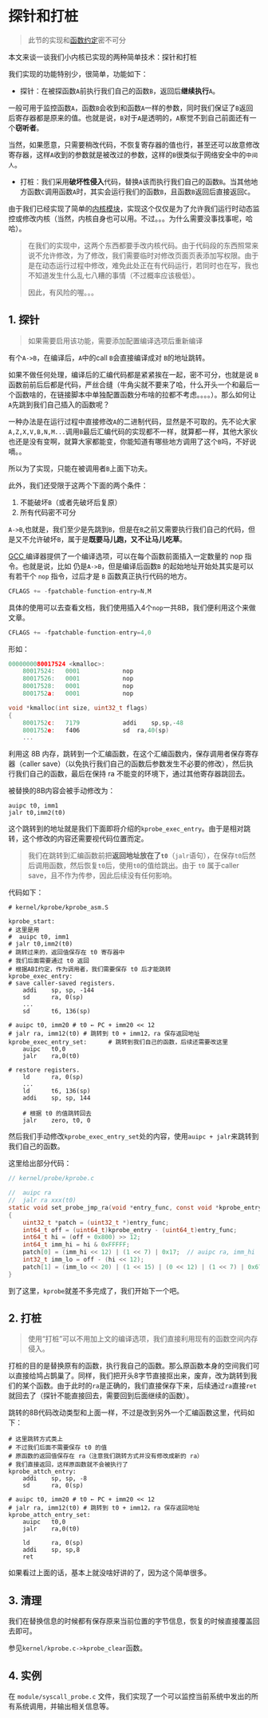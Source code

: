 # 探针和打桩

> 此节的实现和[函数约定](./函数约定(RV64).md)密不可分

本文来谈一谈我们小内核已实现的两种简单技术：探针和打桩

我们实现的功能特别少，很简单，功能如下：



- 探针：在被探函数`A`前执行我们自己的函数`B`，返回后**继续执行**`A`。

一般可用于监控函数`A`，函数`B`会收到和函数`A`一样的参数，同时我们保证了`B`返回后寄存器都是原来的值。也就是说，`B`对于`A`是透明的，`A`察觉不到自己前面还有一个**窃听者**。

当然，如果愿意，只需要稍改代码，不恢复寄存器的值也行，甚至还可以故意修改寄存器，这样`A`收到的参数就是被改过的参数，这样的`B`很类似于网络安全中的`中间人`。



- 打桩：我们采用**破坏性侵入**代码，替换`A`该而执行我们自己的函数`B`。当其他地方函数`C`调用函数`A`时，其实会运行我们的函数`B`，且函数`B`返回后直接返回`C`。

  

由于我们已经实现了简单的[内核模块](./内核模块.md)，实现这个仅仅是为了允许我们运行时动态监控或修改内核（当然，内核自身也可以用。不过。。。为什么需要没事找事呢，哈哈）。

> 在我们的实现中，这两个东西都要手改内核代码。由于代码段的东西照常来说不允许修改，为了修改，我们需要临时对修改页面页表添加写权限。由于是在动态运行过程中修改，难免此处正在有代码运行，若同时也在写，我也不知道发生什么乱七八糟的事情（不过概率应该极低）。
>
> 
>
> 因此，有风险的喔。。。





## 1. 探针

> 如果需要启用该功能，需要添加配置编译选项后重新编译

有个`A->B`，在编译后，`A`中的call `B`会直接编译成对 `B`的地址跳转。

如果不做任何处理，编译后的汇编代码都是紧紧挨在一起，密不可分，也就是说 `B` 函数前前后后都是代码，严丝合缝（牛角尖就不要来了哈，什么开头一个和最后一个函数啥的，在链接脚本中单独配置函数分布啥的拉都不考虑。。。。）。那么如何让`A`先跳到我们自己插入的函数呢？

一种办法是在运行过程中直接修改`A`的二进制代码，显然是不可取的。先不论大家`A,Z,X,V,B,N,M...`调用`B`最后汇编代码的实现都不一样，就算都一样，其他大家伙也还是没有变啊，就算大家都能变，你能知道有哪些地方调用了这个`B`吗，不好说嘀。。

所以为了实现，只能在被调用者`B`上面下功夫。

此外，我们还受限于这两个下面的两个条件：

1. 不能破坏`B`（或者先破坏后复原）
2. 所有代码密不可分

`A->B`,也就是，我们至少是先跳到`B`，但是在`B`之前又需要执行我们自己的代码，但是又不允许破坏`B`，属于是**既要马儿跑，又不让马儿吃草**。

[GCC ](https://gcc.gnu.org/git/?p=gcc.git;a=commit;h=417ca0117a1a9a8aaf5bc5ca530adfd68cb00399)编译器提供了一个编译选项，可以在每个函数前面插入一定数量的 nop 指令。也就是说，比如 仍是`A->B`，但是编译后函数`B` 的起始地址开始处其实是可以有若干个 `nop` 指令，过后才是 `B` 函数真正执行代码的地方。

```c
CFLAGS += -fpatchable-function-entry=N,M
```

具体的使用可以去查看文档，我们使用插入4个`nop`一共8B，我们便利用这个来做文章。

```c
CFLAGS += -fpatchable-function-entry=4,0
```

形如：

```c
0000000080017524 <kmalloc>:
    80017524:	0001            nop
    80017526:	0001            nop
    80017528:	0001            nop
    8001752a:	0001            nop

void *kmalloc(int size, uint32_t flags)
{
    8001752c:	7179            addi	sp,sp,-48
    8001752e:	f406            sd	ra,40(sp)
    ...
```

利用这 8B 内存，跳转到一个汇编函数，在这个汇编函数内，保存调用者保存寄存器（caller save）（以免执行我们自己的函数后参数发生不必要的修改），然后执行我们自己的函数，最后在保持 ra 不能变的环境下，通过其他寄存器跳回去。

被替换的8B内容会被手动修改为：

```assembly
auipc t0, imm1
jalr t0,imm2(t0)
```

这个跳转到的地址就是我们下面即将介绍的`kprobe_exec_entry`。由于是相对跳转，这个修改的内容还需要视代码位置而定。

> 我们在跳转到汇编函数前把**返回地址放在了`t0`**（`jalr`语句），在保存`t0`后然后调用函数，然后恢复`t0`后，使用`t0`的值给跳出。由于 `t0` 属于caller save，且不作为传参，因此后续没有任何影响。
>

代码如下：

```assembly
# kernel/kprobe/kprobe_asm.S

kprobe_start:
# 这里是用
#  auipc t0, imm1
# jalr t0,imm2(t0)
# 跳转过来的，返回值保存在 t0 寄存器中
# 我们后面需要通过 t0 返回
# 根据ABI约定，作为调用者，我们需要保存 t0 后才能跳转
kprobe_exec_entry:
# save caller-saved registers.
    addi    sp, sp, -144
    sd      ra, 0(sp)
    ...
    sd      t6, 136(sp)

# auipc t0, imm20 # t0 ← PC + imm20 << 12
# jalr ra, imm12(t0) # 跳转到 t0 + imm12，ra 保存返回地址
kprobe_exec_entry_set:		# 跳转到我们自己的函数，后续还需要改这里
    auipc   t0,0
    jalr    ra,0(t0)

# restore registers.
    ld      ra, 0(sp)
    ...
    ld      t6, 136(sp)
    addi    sp, sp, 144

    # 根据 t0 的值跳转回去
    jalr    zero, t0, 0
```

然后我们手动修改`kprobe_exec_entry_set`处的内容，使用`auipc + jalr`来跳转到我们自己的函数。

这里给出部分代码：

```c
// kernel/probe/kprobe.c

//  auipc ra
//  jalr ra xxx(t0)
static void set_probe_jmp_ra(void *entry_func, const void *kprobe_entry)
{
    uint32_t *patch = (uint32_t *)entry_func;
    int64_t off = (uint64_t)kprobe_entry - (uint64_t)entry_func;
    int64_t hi = (off + 0x800) >> 12;
    int64_t imm_hi = hi & 0xFFFFF;
    patch[0] = (imm_hi << 12) | (1 << 7) | 0x17;  // auipc ra, imm_hi
    int32_t imm_lo = off - (hi << 12);
    patch[1] = (imm_lo << 20) | (1 << 15) | (0 << 12) | (1 << 7) | 0x67;
}
```

到了这里，`kprobe`就差不多完成了，我们开始下一个吧。





## 2. 打桩

> 使用“打桩”可以不用加上文的编译选项，我们直接利用现有的函数空间内存侵入。

打桩的目的是替换原有的函数，执行我自己的函数。那么原函数本身的空间我们可以直接给鸠占鹊巢了。同样，我们把开头8字节直接抠出来，废弃，改为跳转到我们的某个函数。由于此时的`ra`是正确的，我们直接保存下来，后续通过`ra`直接`ret`就回去了（探针不能直接回去，需要回到后面继续的函数）。

跳转的8B代码改动类型和上面一样，不过是改到另外一个汇编函数这里，代码如下：

```assembly
# 这里跳转方式类上
# 不过我们后面不需要保存 t0 的值
# 原函数的返回值保存在 ra（注意我们跳转方式并没有修改成新的 ra）
# 我们直接返回，这样原函数就不会被执行了
kprobe_attch_entry:
    addi    sp, sp, -8
    sd      ra, 0(sp)

# auipc t0, imm20 # t0 ← PC + imm20 << 12
# jalr ra, imm12(t0) # 跳转到 t0 + imm12，ra 保存返回地址
kprobe_attch_entry_set:
    auipc   t0,0
    jalr    ra,0(t0)

    ld      ra, 0(sp)
    addi    sp, sp,8
    ret
```

如果看过上面的话，基本上就没啥好讲的了，因为这个简单很多。



## 3. 清理

我们在替换信息的时候都有保存原来当前位置的字节信息，恢复的时候直接覆盖回去即可。

参见`kernel/kprobe.c->kprobe_clear`函数。



## 4. 实例

在 `module/syscall_probe.c` 文件，我们实现了一个可以监控当前系统中发出的所有系统调用，并输出相关信息等。